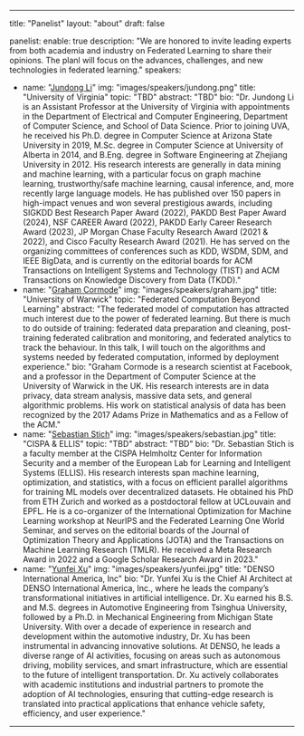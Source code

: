 
---
title: "Panelist"
layout: "about"
draft: false

panelist:
  enable: true
  description: "We are honored to invite leading experts from both academia and industry on Federated Learning to share their opinions. The planl will focus on the advances, challenges, and new technologies in federated learning."
  speakers:
  - name: "[Jundong Li](https://jundongli.github.io/)"
    img: "images/speakers/jundong.png"
    title: "University of Virginia"
    topic: "TBD"
    abstract: "TBD"
    bio: "Dr. Jundong Li is an Assistant Professor at the University of Virginia with appointments in the Department of Electrical and Computer Engineering, Department of Computer Science, and School of Data Science. Prior to joining UVA, he received his Ph.D. degree in Computer Science at Arizona State University in 2019, M.Sc. degree in Computer Science at University of Alberta in 2014, and B.Eng. degree in Software Engineering at Zhejiang University in 2012. His research interests are generally in data mining and machine learning, with a particular focus on graph machine learning, trustworthy/safe machine learning, causal inference, and, more recently large language models. He has published over 150 papers in high-impact venues and won several prestigious awards, including SIGKDD Best Research Paper Award (2022), PAKDD Best Paper Award (2024), NSF CAREER Award (2022), PAKDD Early Career Research Award (2023), JP Morgan Chase Faculty Research Award (2021 & 2022), and Cisco Faculty Research Award (2021). He has served on the organizing committees of conferences such as KDD, WSDM, SDM, and IEEE BigData, and is currently on the editorial boards for ACM Transactions on Intelligent Systems and Technology (TIST) and ACM Transactions on Knowledge Discovery from Data (TKDD)."
  - name: "[Graham Cormode](http://dimacs.rutgers.edu/~graham/)"
    img: "images/speakers/graham.jpg"
    title: "University of Warwick"
    topic: "Federated Computation Beyond Learning"
    abstract: "The federated model of computation has attracted much interest due to the power of federated learning.  But there is much to do outside of training: federated data preparation and cleaning, post-training federated calibration and monitoring, and federated analytics to track the behaviour.  In this talk, I will touch on the algorithms and systems needed by federated computation, informed by deployment experience."
    bio: "Graham Cormode is a research scientist at Facebook, and a professor in the Department of Computer Science at the University of Warwick in the UK.  His research interests are in data privacy, data stream analysis, massive data sets, and general algorithmic problems. His work on statistical analysis of data has been recognized by the 2017 Adams Prize in Mathematics and as a Fellow of the ACM."
  - name: "[Sebastian Stich](https://sstich.ch/)"
    img: "images/speakers/sebastian.jpg"
    title: "CISPA & ELLIS"
    topic: "TBD"
    abstract: "TBD"
    bio: "Dr. Sebastian Stich is a faculty member at the CISPA Helmholtz Center for Information Security and a member of the European Lab for Learning and Intelligent Systems (ELLIS). His research interests span machine learning, optimization, and statistics, with a focus on efficient parallel algorithms for training ML models over decentralized datasets. He obtained his PhD from ETH Zurich and worked as a postdoctoral fellow at UCLouvain and EPFL. He is a co-organizer of the International Optimization for Machine Learning workshop at NeurIPS and the Federated Learning One World Seminar, and serves on the editorial boards of the Journal of Optimization Theory and Applications (JOTA) and the Transactions on Machine Learning Research (TMLR). He received a Meta Research Award in 2022 and a Google Scholar Research Award in 2023."
  - name: "[Yunfei Xu](https://www.linkedin.com/in/yunfei-xu)"
    img: "images/speakers/yunfei.jpg"
    title: "DENSO International America, Inc"
    bio: "Dr. Yunfei Xu is the Chief AI Architect at DENSO International America, Inc., where he leads the company’s transformational initiatives in artificial intelligence. Dr. Xu earned his B.S. and M.S. degrees in Automotive Engineering from Tsinghua University, followed by a Ph.D. in Mechanical Engineering from Michigan State University. With over a decade of experience in research and development within the automotive industry, Dr. Xu has been instrumental in advancing innovative solutions. At DENSO, he leads a diverse range of AI activities, focusing on areas such as autonomous driving, mobility services, and smart infrastructure, which are essential to the future of intelligent transportation. Dr. Xu actively collaborates with academic institutions and industrial partners to promote the adoption of AI technologies, ensuring that cutting-edge research is translated into practical applications that enhance vehicle safety, efficiency, and user experience."
---
